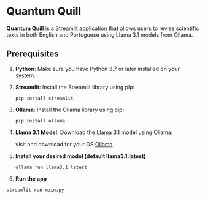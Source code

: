 # Quantum Quill

**Quantum Quill** is a Streamlit application that allows users to revise scientific texts in both English and Portuguese using Llama 3.1 models from Ollama.

## Prerequisites

1. **Python**: Make sure you have Python 3.7 or later installed on your system.
2. **Streamlit**: Install the Streamlit library using pip:
   ```
   pip install streamlit
   ```
4. **Ollama**: Install the Ollama library using pip:
   ```
   pip install ollama
   ```
6. **Llama 3.1 Model**: Download the Llama 3.1 model using Ollama:
   
   visit and download for your OS [Ollama](https://ollama.com/download)
   
8. **Install your desired model (default llama3.1:latest)**
   ```
   ollama run llama3.1:latest
   ```
10. **Run the app**
   ```
   streamlit run main.py
   ```
